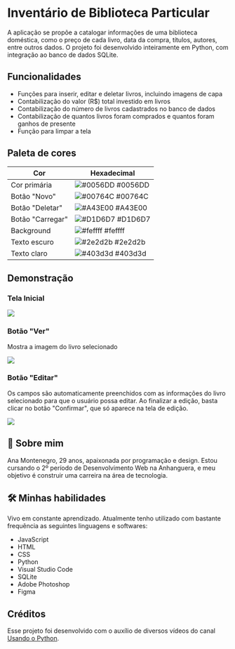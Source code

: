 
# Inventário de Biblioteca Particular

A aplicação se propõe a catalogar informações de uma biblioteca doméstica, como o preço de cada livro, data da compra, títulos, autores, entre outros dados. O projeto foi desenvolvido inteiramente em Python, com integração ao banco de dados SQLite. 


## Funcionalidades

- Funções para inserir, editar e deletar livros, incluindo imagens de capa
- Contabilização do valor (R$) total investido em livros
- Contabilização do número de livros cadastrados no banco de dados
- Contabilização de quantos livros foram comprados e quantos foram ganhos de presente
- Função para limpar a tela

## Paleta de cores

| Cor               | Hexadecimal                                                |
| ----------------- | ---------------------------------------------------------------- |
| Cor primária       | ![#0056DD](https://via.placeholder.com/10/0056DD?text=+) #0056DD |
| Botão "Novo"       | ![#00764C](https://via.placeholder.com/10/00764C?text=+) #00764C |
| Botão "Deletar"       | ![#A43E00](https://via.placeholder.com/10/A43E00?text=+) #A43E00 |
| Botão "Carregar"       | ![#D1D6D7](https://via.placeholder.com/10/D1D6D7?text=+) #D1D6D7 |
| Background       | ![#feffff](https://via.placeholder.com/10/feffff?text=+) #feffff |
| Texto escuro      | ![#2e2d2b](https://via.placeholder.com/10/2e2d2b?text=+) #2e2d2b |
| Texto claro      | ![#403d3d](https://via.placeholder.com/10/403d3d?text=+) #403d3d |


## Demonstração

### Tela Inicial
![](https://i.postimg.cc/LXYN3JZJ/Tela-Inicial.jpg)

### Botão "Ver"
Mostra a imagem do livro selecionado

![](https://i.postimg.cc/g0GCsHYn/TelaVer.jpg)

### Botão "Editar"
Os campos são automaticamente preenchidos com as informações do livro selecionado para que o usuário possa editar. Ao finalizar a edição, basta clicar no botão "Confirmar", que só aparece na tela de edição.

![](https://i.postimg.cc/7YGXvGBX/Tela-Edi-o.jpg)
## 🚀 Sobre mim
Ana Montenegro, 29 anos, apaixonada por programação e design. Estou cursando o 2º período de Desenvolvimento Web na Anhanguera, e meu objetivo é construir uma carreira na área de tecnologia.


## 🛠 Minhas habilidades
Vivo em constante aprendizado. Atualmente tenho utilizado com bastante frequência as seguintes linguagens e softwares: 
- JavaScript
- HTML
- CSS
- Python
- Visual Studio Code
- SQLite
- Adobe Photoshop
- Figma
## Créditos
Esse projeto foi desenvolvido com o auxílio de diversos vídeos do canal [Usando o Python](https://www.youtube.com/@usandopython).


